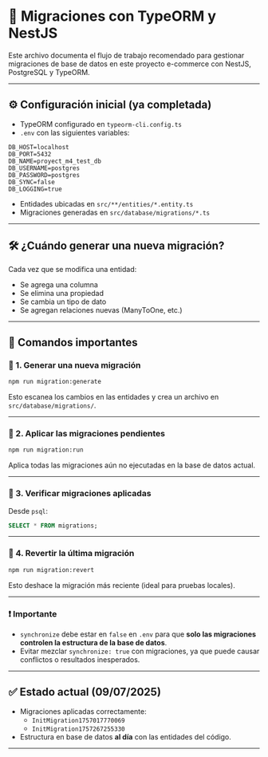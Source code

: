 # 🧱 Migraciones con TypeORM y NestJS

Este archivo documenta el flujo de trabajo recomendado para gestionar migraciones de base de datos en este proyecto e-commerce con NestJS, PostgreSQL y TypeORM.

---

## ⚙️ Configuración inicial (ya completada)

- TypeORM configurado en `typeorm-cli.config.ts`
- `.env` con las siguientes variables:

```env
DB_HOST=localhost
DB_PORT=5432
DB_NAME=proyect_m4_test_db
DB_USERNAME=postgres
DB_PASSWORD=postgres
DB_SYNC=false
DB_LOGGING=true
```

- Entidades ubicadas en `src/**/entities/*.entity.ts`
- Migraciones generadas en `src/database/migrations/*.ts`

---

## 🛠 ¿Cuándo generar una nueva migración?

Cada vez que se modifica una entidad:

- Se agrega una columna
- Se elimina una propiedad
- Se cambia un tipo de dato
- Se agregan relaciones nuevas (ManyToOne, etc.)

---

## 🚀 Comandos importantes

### 📌 1. Generar una nueva migración

```bash
npm run migration:generate
```

Esto escanea los cambios en las entidades y crea un archivo en `src/database/migrations/`.

---

### 📌 2. Aplicar las migraciones pendientes

```bash
npm run migration:run
```

Aplica todas las migraciones aún no ejecutadas en la base de datos actual.

---

### 📌 3. Verificar migraciones aplicadas

Desde `psql`:

```sql
SELECT * FROM migrations;
```

---

### 📌 4. Revertir la última migración

```bash
npm run migration:revert
```

Esto deshace la migración más reciente (ideal para pruebas locales).

---

### ❗ Importante

- `synchronize` debe estar en `false` en `.env` para que **solo las migraciones controlen la estructura de la base de datos**.
- Evitar mezclar `synchronize: true` con migraciones, ya que puede causar conflictos o resultados inesperados.

---

## ✅ Estado actual (09/07/2025)

- Migraciones aplicadas correctamente:
  - `InitMigration1757017770069`
  - `InitMigration1757267255330`
- Estructura en base de datos **al día** con las entidades del código.

---
